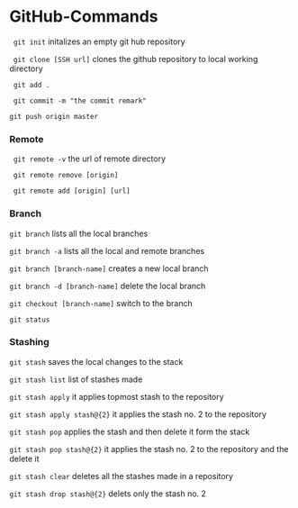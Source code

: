 # GitHub-Commands

` git init`  initalizes an empty git hub repository

` git clone [SSH url]`  clones the github repository to local working directory

` git add .`

` git commit -m "the commit remark"`

`git push origin master` 

### Remote 

` git remote -v`  the url of remote directory

` git remote remove [origin]`

` git remote add [origin] [url]`

### Branch

`git branch` lists all the local branches

`git branch -a` lists all the local and remote branches

`git branch [branch-name]` creates a new local branch

`git branch -d [branch-name]` delete the local branch

`git checkout [branch-name]` switch to the branch

`git status`

### Stashing

`git stash` saves the local changes to the stack

`git stash list` list of stashes made

`git stash apply` it applies topmost stash to the repository

`git stash apply stash@{2}` it applies the stash no. 2 to the repository

`git stash pop` applies the stash and then delete it form the stack

`git stash pop stash@{2}` it applies the stash no. 2 to the repository and the delete it

`git stash clear` deletes all the stashes made in a repository

`git stash drop stash@{2}`	delets only the stash no. 2